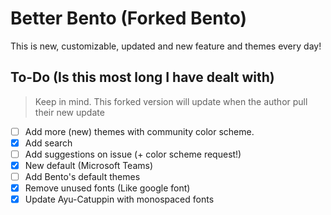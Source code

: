 <h1>
  Better Bento (Forked Bento)
</h1>

<p>This is new, customizable, updated and new feature and themes every day!</p>

## To-Do (Is this most long I have dealt with)
> Keep in mind. This forked version will update when the author pull their new update
- [ ] Add more (new) themes with community color scheme.
- [x] Add search
- [ ] Add suggestions on issue (+ color scheme request!)
- [x] New default (Microsoft Teams)
- [ ] Add Bento's default themes
- [x] Remove unused fonts (Like google font)
- [x] Update Ayu-Catuppin with monospaced fonts
